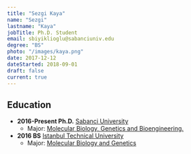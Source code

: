 ```yaml
---
title: "Sezgi Kaya"
name: "Sezgi"
lastname: "Kaya"
jobTitle: Ph.D. Student
email: sbiyiklioglu@sabanciuniv.edu
degree: "BS"
photo: "/images/kaya.png"
date: 2017-12-12
dateStarted: 2018-09-01
draft: false
current: true
---
```


## Education

* **2016-Present Ph.D.** [Sabanci University](https://sabanciuniv.edu/en/)
    * Major: [Molecular Biology, Genetics and Bioengineering.](https://bio.sabanciuniv.edu/tr/egitim/lisansustu)
* **2016 BS** [Istanbul Technical University](https://www.global.itu.edu.tr)
    * Major: [Molecular Biology and Genetics](#)
